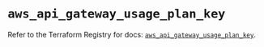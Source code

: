 # `aws_api_gateway_usage_plan_key`

Refer to the Terraform Registry for docs: [`aws_api_gateway_usage_plan_key`](https://registry.terraform.io/providers/hashicorp/aws/5.54.1/docs/resources/api_gateway_usage_plan_key).

